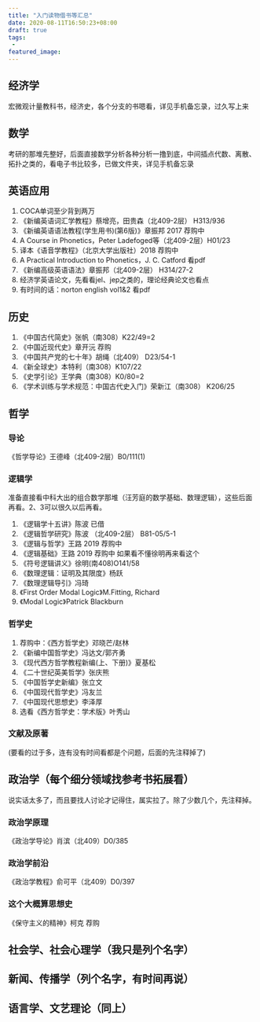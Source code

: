 ```yaml
---
title: "入门读物借书等汇总"
date: 2020-08-11T16:50:23+08:00
draft: true
tags:
 - 
featured_image:
---
```

## 经济学
宏微观计量教科书，经济史，各个分支的书嗯看，详见手机备忘录，过久写上来
## 数学
考研的那堆先整好，后面直接数学分析各种分析一撸到底，中间插点代数、离散、拓扑之类的，看电子书比较多，已做文件夹，详见手机备忘录
## 英语应用
1. COCA单词至少背到两万
2. 《新编英语词汇学教程》蔡增亮，田贵森（北409-2层） H313/936
3. 《新编英语语法教程(学生用书)(第6版)》章振邦 2017 荐购中
4. A Course in Phonetics，Peter Ladefoged等（北409-2层）H01/23 
5. 译本《语音学教程》（北京大学出版社）2018 荐购中
6. A Practical Introduction to Phonetics，J. C. Catford 看pdf
7. 《新编高级英语语法》章振邦（北409-2层） H314/27-2
8. 经济学英语论文，先看看jel、jep之类的，理论经典论文也看点
9. 有时间的话：norton english vol1&2 看pdf
## 历史
1. 《中国古代简史》张帆（南308）K22/49=2
2. 《中国近现代史》章开沅 荐购
3. 《中国共产党的七十年》胡绳（北409） D23/54-1
4. 《新全球史》本特利（南308）K107/22
5. 《史学引论》王学典（南308）K0/80=2
6. 《学术训练与学术规范：中国古代史入门》荣新江（南308） K206/25
## 哲学
### 导论
《哲学导论》王德峰（北409-2层）B0/111(1)
### 逻辑学
准备直接看中科大出的组合数学那堆（汪芳庭的数学基础、数理逻辑），这些后面再看。2、3可以很久以后再看。
1. 《逻辑学十五讲》陈波 已借
2. 《逻辑哲学研究》陈波 （北409-2层） B81-05/5-1
3. 《逻辑与哲学》王路 2019 荐购中
4. 《逻辑基础》王路 2019 荐购中 如果看不懂徐明再来看这个
5. 《符号逻辑讲义》徐明(南408)O141/58
6. 《数理逻辑：证明及其限度》杨跃
7. 《数理逻辑导引》冯琦
8. 《First Order Modal Logic》M.Fitting, Richard
9. 《Modal Logic》Patrick Blackburn
### 哲学史
1. 荐购中：《西方哲学史》邓晓芒/赵林
2. 《新编中国哲学史》冯达文/郭齐勇
3. 《现代西方哲学教程新编(上、下册)》夏基松
4. 《二十世纪英美哲学》张庆熊
5. 《中国哲学史新编》张立文
6. 《中国现代哲学史》冯友兰
7. 《中国现代思想史》李泽厚
8. 选看《西方哲学史：学术版》叶秀山
### 文献及原著
(要看的过于多，连有没有时间看都是个问题，后面的先注释掉了)
<!--1. 《形而上学的历史演变》张志伟
2. 《西方思想的起源：古希腊哲学史论》聂敏里
3. 《基督教哲学1500年》赵敦华
4. 《德国哲学十论》张汝伦
5. 《第一哲学的支点》赵汀阳
6. 《西方哲学原著选读（上下卷）》北大版
### 伦理学
1. 《伦理学关键词》程炼
2. 《伦理学导论》程炼
2. 《道德哲学》沃尔夫
3. 《自我、他人与道德》徐向东
4. 《应用伦理学概论》卢风
5. 《中国伦理思想史》马工程
### 宗教学

### 美学

### 科学哲学

### 马哲
《马克思主义哲学史教程》何萍
《简明马克思主义史》庄福龄
《德国古典哲学》俞吾金
《西方马克思主义概论》衣俊卿-->
## 政治学（每个细分领域找参考书拓展看）
说实话太多了，而且要找人讨论才记得住，属实拉了。除了少数几个，先注释掉。
### 政治学原理
《政治学导论》肖滨（北409）D0/385
### 政治学前沿
《政治学教程》俞可平（北409）D0/397
<!-- ### 公共政策分析
《公共政策分析》陈庆云
### 比较政策学
《比较政治学：体系、过程和政策》阿尔蒙德，鲍威尔
### 当代中国政府与政治
《当代中国政府与政治》景跃进等
### 当代西方国家政治制度
《当代西方政治制度导论（第二版）》唐晓等
### 中国政治思想史
《中国政治思想史》萧公权（北409，2层） C51/14-1:29(2)
### 中国经济制度史
《中国政治制度史（第三版）》白钢
### 政治经济
1. 《全球政治经济学:解读国际经济秩序》(美)罗伯特·吉尔平
2. 《比较政治经济学》朱天飚
### 西方政治思想史
《西方政治思想史》陈伟 之前荐购，已到
### 政党学
《寡头统治铁律———现代民主制度中的政党社会学》（德）罗伯特·米
歇尔斯
### 政治哲学
《政治哲学》沃尔夫 荐购 -->
### 这个大概算思想史
《保守主义的精神》柯克 荐购
## 社会学、社会心理学（我只是列个名字）

## 新闻、传播学（列个名字，有时间再说）

## 语言学、文艺理论（同上）